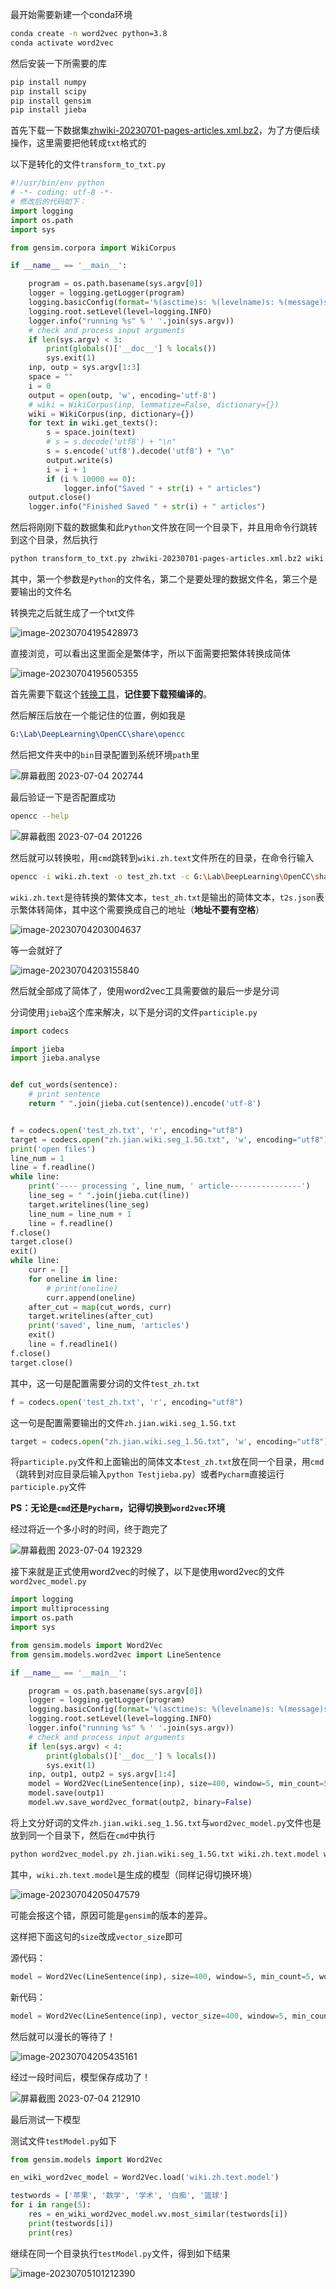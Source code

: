 最开始需要新建一个conda环境

```bash
conda create -n word2vec python=3.8
conda activate word2vec
```

然后安装一下所需要的库

```bash
pip install numpy
pip install scipy
pip install gensim
pip install jieba
```

首先下载一下数据集[zhwiki-20230701-pages-articles.xml.bz2](https://dumps.wikimedia.org/zhwiki/20230701/zhwiki-20230701-pages-articles.xml.bz2)，为了方便后续操作，这里需要把他转成`txt`格式的

以下是转化的文件`transform_to_txt.py`

```python
#!/usr/bin/env python
# -*- coding: utf-8 -*-
# 修改后的代码如下：
import logging
import os.path
import sys

from gensim.corpora import WikiCorpus

if __name__ == '__main__':

    program = os.path.basename(sys.argv[0])
    logger = logging.getLogger(program)
    logging.basicConfig(format='%(asctime)s: %(levelname)s: %(message)s')
    logging.root.setLevel(level=logging.INFO)
    logger.info("running %s" % ' '.join(sys.argv))
    # check and process input arguments
    if len(sys.argv) < 3:
        print(globals()['__doc__'] % locals())
        sys.exit(1)
    inp, outp = sys.argv[1:3]
    space = ""
    i = 0
    output = open(outp, 'w', encoding='utf-8')
    # wiki = WikiCorpus(inp, lemmatize=False, dictionary={})
    wiki = WikiCorpus(inp, dictionary={})
    for text in wiki.get_texts():
        s = space.join(text)
        # s = s.decode('utf8') + "\n"
        s = s.encode('utf8').decode('utf8') + "\n"
        output.write(s)
        i = i + 1
        if (i % 10000 == 0):
            logger.info("Saved " + str(i) + " articles")
    output.close()
    logger.info("Finished Saved " + str(i) + " articles")
```

然后将刚刚下载的数据集和此`Python`文件放在同一个目录下，并且用命令行跳转到这个目录，然后执行

```tex
python transform_to_txt.py zhwiki-20230701-pages-articles.xml.bz2 wiki.zh.text
```

其中，第一个参数是`Python`的文件名，第二个是要处理的数据文件名，第三个是要输出的文件名

转换完之后就生成了一个txt文件

![image-20230704195428973](https://s1.ax1x.com/2023/07/04/pCs7rX8.png)

直接浏览，可以看出这里面全是繁体字，所以下面需要把繁体转换成简体

![image-20230704195605355](https://s1.ax1x.com/2023/07/04/pCs760g.png)

首先需要下载这个[转换工具](https://github.com/BYVoid/OpenCC/wiki/Download)，**记住要下载预编译的**。

然后解压后放在一个能记住的位置，例如我是

```tex
G:\Lab\DeepLearning\OpenCC\share\opencc
```

然后把文件夹中的`bin`目录配置到系统环境`path`里

![屏幕截图 2023-07-04 202744](https://s1.ax1x.com/2023/07/04/pCsblqO.png)

最后验证一下是否配置成功

```bash
opencc --help
```

![屏幕截图 2023-07-04 201226](https://s1.ax1x.com/2023/07/04/pCsHFNd.png)

然后就可以转换啦，用`cmd`跳转到`wiki.zh.text`文件所在的目录，在命令行输入

```bash
opencc -i wiki.zh.text -o test_zh.txt -c G:\Lab\DeepLearning\OpenCC\share\opencc\t2s.json
```

`wiki.zh.text`是待转换的繁体文本，`test_zh.txt`是输出的简体文本，`t2s.json`表示繁体转简体，其中这个需要换成自己的地址（**地址不要有空格**）

![image-20230704203004637](https://s1.ax1x.com/2023/07/04/pCsbmGR.png)

等一会就好了

![image-20230704203155840](https://s1.ax1x.com/2023/07/04/pCsbtJA.png)

然后就全部成了简体了，使用word2vec工具需要做的最后一步是分词

分词使用`jieba`这个库来解决，以下是分词的文件`participle.py`

```python
import codecs

import jieba
import jieba.analyse


def cut_words(sentence):
    # print sentence
    return " ".join(jieba.cut(sentence)).encode('utf-8')


f = codecs.open('test_zh.txt', 'r', encoding="utf8")
target = codecs.open("zh.jian.wiki.seg_1.5G.txt", 'w', encoding="utf8")
print('open files')
line_num = 1
line = f.readline()
while line:
    print('---- processing ', line_num, ' article----------------')
    line_seg = " ".join(jieba.cut(line))
    target.writelines(line_seg)
    line_num = line_num + 1
    line = f.readline()
f.close()
target.close()
exit()
while line:
    curr = []
    for oneline in line:
        # print(oneline)
        curr.append(oneline)
    after_cut = map(cut_words, curr)
    target.writelines(after_cut)
    print('saved', line_num, 'articles')
    exit()
    line = f.readline1()
f.close()
target.close()
```

其中，这一句是配置需要分词的文件`test_zh.txt`

```python
f = codecs.open('test_zh.txt', 'r', encoding="utf8")
```

这一句是配置需要输出的文件`zh.jian.wiki.seg_1.5G.txt`

```python
target = codecs.open("zh.jian.wiki.seg_1.5G.txt", 'w', encoding="utf8")
```

将`participle.py`文件和上面输出的简体文本`test_zh.txt`放在同一个目录，用`cmd`（跳转到对应目录后输入`python Testjieba.py`）或者`Pycharm`直接运行`participle.py`文件

**PS：无论是`cmd`还是`Pycharm`，记得切换到`word2vec`环境**

经过将近一个多小时的时间，终于跑完了

![屏幕截图 2023-07-04 192329](https://s1.ax1x.com/2023/07/04/pCsb6ij.png)

接下来就是正式使用word2vec的时候了，以下是使用word2vec的文件`word2vec_model.py`

```python
import logging
import multiprocessing
import os.path
import sys

from gensim.models import Word2Vec
from gensim.models.word2vec import LineSentence

if __name__ == '__main__':

    program = os.path.basename(sys.argv[0])
    logger = logging.getLogger(program)
    logging.basicConfig(format='%(asctime)s: %(levelname)s: %(message)s')
    logging.root.setLevel(level=logging.INFO)
    logger.info("running %s" % ' '.join(sys.argv))
    # check and process input arguments
    if len(sys.argv) < 4:
        print(globals()['__doc__'] % locals())
        sys.exit(1)
    inp, outp1, outp2 = sys.argv[1:4]
    model = Word2Vec(LineSentence(inp), size=400, window=5, min_count=5, workers=multiprocessing.cpu_count())
    model.save(outp1)
    model.wv.save_word2vec_format(outp2, binary=False)
```

将上文分好词的文件`zh.jian.wiki.seg_1.5G.txt`与`word2vec_model.py`文件也是放到同一个目录下，然后在`cmd`中执行

```bash
python word2vec_model.py zh.jian.wiki.seg_1.5G.txt wiki.zh.text.model wiki.zh.text.vector
```

其中，`wiki.zh.text.model`是生成的模型（同样记得切换环境）

![image-20230704205047579](https://s1.ax1x.com/2023/07/04/pCsqmTg.png)

可能会报这个错，原因可能是`gensim`的版本的差异。

这样把下面这句的`size`改成`vector_size`即可

源代码：

```python
model = Word2Vec(LineSentence(inp), size=400, window=5, min_count=5, workers=multiprocessing.cpu_count())
```

新代码：

```python
model = Word2Vec(LineSentence(inp), vector_size=400, window=5, min_count=5, workers=multiprocessing.cpu_count())
```

然后就可以漫长的等待了！

![image-20230704205435161](https://s1.ax1x.com/2023/07/04/pCsqB11.png)

 经过一段时间后，模型保存成功了！

![屏幕截图 2023-07-04 212910](https://s1.ax1x.com/2023/07/04/pCsO3ZT.png)

最后测试一下模型

测试文件`testModel.py`如下

```python
from gensim.models import Word2Vec

en_wiki_word2vec_model = Word2Vec.load('wiki.zh.text.model')

testwords = ['苹果', '数学', '学术', '白痴', '篮球']
for i in range(5):
    res = en_wiki_word2vec_model.wv.most_similar(testwords[i])
    print(testwords[i])
    print(res)
```

继续在同一个目录执行`testModel.py`文件，得到如下结果

![image-20230705101212390](https://s1.ax1x.com/2023/07/05/pCyEdl6.png)
